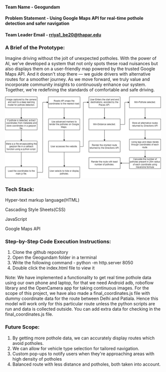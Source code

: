 #### Team Name - Geogundam
#### Problem Statement - Using Google Maps API for real-time pothole detection and safer navigation
#### Team Leader Email - rriya1_be20@thapar.edu

### A Brief of the Prototype:
  Imagine driving without the jolt of unexpected potholes. With the power of AI, we've developed a system that not only spots these road nuisances but also displays them on a user-friendly map powered by the trusted Google Maps API. And it doesn't stop there — we guide drivers with alternative routes for a smoother journey. As we move forward, we truly value and incorporate community insights to continuously enhance our system. Together, we're redefining the standards of comfortable and safe driving.

  ![Alt Text](https://github.com/D4em0nn/Code-with-Google-Maps/blob/main/images/WhatsApp%20Image%202023-10-26%20at%2010.10.03%20PM.jpeg?raw=true)
  
### Tech Stack: 
   Hyper-text markup language(HTML)

  Cascading Style Sheets(CSS)

  JavaScript

  Google Maps API
   
### Step-by-Step Code Execution Instructions:
  1. Clone the github repository
  2. Open the Geogundam folder in a terminal
  3. Write the following command - python -m http.server 8050
  4. Double click the index.html file to view it

  Note: We have implemented a functionality to get real time pothole data using our own phone and laptop, for that we need Android adb, roboflow library and the OpenCamera app for taking continuous images. For the scope of this project, we have also made a final_coordinates.js file with dummy coordinate data for the route between Delhi and Patiala. Hence this model will work only for this particular route unless the python scripts are run and data is collected outside. You can add extra data for checking in the final_coordinates.js file.

### Future Scope:
   1. By getting more pothole data, we can accurately display routes which avoid potholes.
   2. We can allow for vehicle type selection for tailored navigation.
   3. Custom pop-ups to notify users when they're approaching areas with high density of potholes
   4. Balanced route with less distance and potholes, both taken into account.
